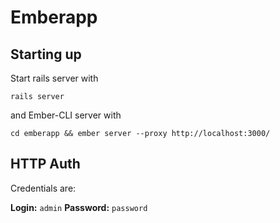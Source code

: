 # Emberapp

## Starting up

Start rails server with

```
rails server
```

and Ember-CLI server with

```
cd emberapp && ember server --proxy http://localhost:3000/
```

## HTTP Auth

Credentials are:

**Login:** `admin`
**Password:** `password`
